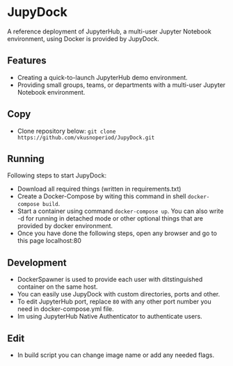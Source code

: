 # JupyDock

A reference deployment of JupyterHub, a multi-user Jupyter Notebook environment, using Docker is provided by JupyDock.

## Features

- Creating a quick-to-launch JupyterHub demo environment.
- Providing small groups, teams, or departments with a multi-user Jupyter Notebook environment.

## Copy

- Clone repository below:
`git clone https://github.com/vkusnoperiod/JupyDock.git`

## Running 

Following steps to start JupyDock:
 - Download all required things (written in requirements.txt)
 - Create a Docker-Compose by witing this command in shell `docker-compose build`.
 - Start a container using command `docker-compose up`. You can also write -d for running in detached mode or other optional things that are provided by docker environment.
 - Once you have done the following steps, open any browser and go to this page localhost:80


## Development

- DockerSpawner is used to provide each user with ditstinguished container on the same host.
- You can easily use JupyDock with custom directories, ports and other.
- To edit JupyterHub port, replace `80` with any other port number you need in docker-compose.yml file.
- Im using JupyterHub Native Authenticator to authenticate users.

## Edit

- In build script you can change image name or add any needed flags.



